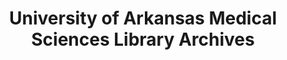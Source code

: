 ---
layout: repo
title: "University of Arkansas Medical Sciences Library Archives"
id: 1406
permalink: repos/1406/
---